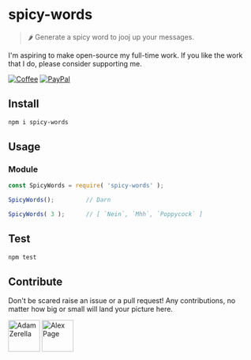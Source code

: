 # spicy-words

> 🌶 Generate a spicy word to jooj up your messages.

I'm aspiring to make open-source my full-time work. If you like the work that I do, please consider supporting me.

[![Coffee][badge_coffee_donate]](https://www.buymeacoffee.com/adamzerella)
[![PayPal][badge_paypal_donate]](https://www.paypal.com/cgi-bin/webscr?cmd=_donations&business=G6XEP92DGG63S&currency_code=AUD&source=url)

## Install

```bash
npm i spicy-words
```

## Usage

### Module

```javascript
const SpicyWords = require( 'spicy-words' );

SpicyWords();         // Darn

SpicyWords( 3 );      // [ `Nein`, `Mhh`, `Poppycock` ]
```

## Test

```bash
npm test
```

## Contribute

Don't be scared raise an issue or a pull request! Any contributions, no matter how big or small will land your picture here.

<div style="display:inline;">
  <a href="https://github.com/adamzerella"><img width="64" height="64" src="https://avatars0.githubusercontent.com/u/1501560?s=460&v=4" alt="Adam Zerella"/></a>
    <a href="https://github.com/alex-page"><img width="64" height="64" src="https://avatars0.githubusercontent.com/u/19199063?s=460&v=4" alt="Alex Page"/></a>
</div>

[badge_coffee_donate]: https://adamzerella.com/badges/coffee.svg
[badge_patreon_donate]: https://adamzerella.com/badges/patreon.svg
[badge_paypal_donate]: https://adamzerella.com/badges/paypal.svg
